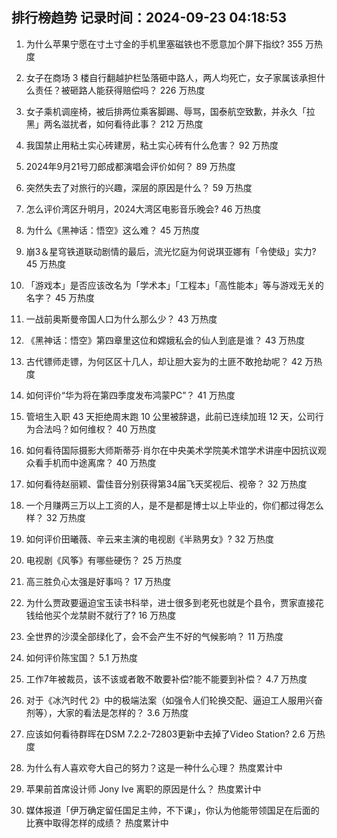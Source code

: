 
## 排行榜趋势 记录时间：2024-09-23 04:18:53
  
  1. 为什么苹果宁愿在寸土寸金的手机里塞磁铁也不愿意加个屏下指纹​​​? 355 万热度
    
  2. 女子在商场 3 楼自行翻越护栏坠落砸中路人，两人均死亡，女子家属该承担什么责任？被砸路人能获得赔偿吗？ 226 万热度
    
  3. 女子乘机调座椅，被后排两位乘客脚踢、辱骂，国泰航空致歉，并永久「拉黑」两名滋扰者，如何看待此事？ 212 万热度
    
  4. 我国禁止用粘土实心砖建房，粘土实心砖有什么危害？ 92 万热度
    
  5. 2024年9月21号刀郎成都演唱会评价如何？ 89 万热度
    
  6. 突然失去了对旅行的兴趣，深层的原因是什么？ 59 万热度
    
  7. 怎么评价湾区升明月，2024大湾区电影音乐晚会? 46 万热度
    
  8. 为什么《黑神话：悟空》这么难？ 45 万热度
    
  9. 崩3＆星穹铁道联动剧情的最后，流光忆庭为何说琪亚娜有「令使级」实力? 45 万热度
    
  10. 「游戏本」是否应该改名为「学术本」「工程本」「高性能本」等与游戏无关的名字？ 45 万热度
    
  11. 一战前奥斯曼帝国人口为什么那么少？ 43 万热度
    
  12. 《黑神话：悟空》第四章里这位和嫦娥私会的仙人到底是谁？ 43 万热度
    
  13. 古代镖师走镖，为何区区十几人，却让胆大妄为的土匪不敢抢劫呢？ 42 万热度
    
  14. 如何评价“华为将在第四季度发布鸿蒙PC”？ 41 万热度
    
  15. 管培生入职 43 天拒绝周末跑 10 公里被辞退，此前已连续加班 12 天，公司行为合法吗？如何维权？ 40 万热度
    
  16. 如何看待国际摄影大师斯蒂芬·肖尔在中央美术学院美术馆学术讲座中因抗议观众看手机而中途离席？ 40 万热度
    
  17. 如何看待赵丽颖、雷佳音分别获得第34届飞天奖视后、视帝？ 32 万热度
    
  18. 一个月赚两三万以上工资的人，是不是都是博士以上毕业的，你们都过得怎么样？ 32 万热度
    
  19. 如何评价田曦薇、辛云来主演的电视剧《半熟男女》? 32 万热度
    
  20. 电视剧《风筝》有哪些硬伤？ 25 万热度
    
  21. 高三胜负心太强是好事吗？ 17 万热度
    
  22. 为什么贾政要逼迫宝玉读书科举，进士很多到老死也就是个县令，贾家直接花钱给他买个龙禁尉不就行了? 16 万热度
    
  23. 全世界的沙漠全部绿化了，会不会产生不好的气候影响？ 11 万热度
    
  24. 如何评价陈宝国？ 5.1 万热度
    
  25. 工作7年被裁员，该不该或者敢不敢要补偿?能不能要到补偿？ 4.7 万热度
    
  26. 对于《冰汽时代 2》中的极端法案（如强令人们轮换交配、逼迫工人服用兴奋剂等），大家的看法是怎样的？ 3.6 万热度
    
  27. 应该如何看待群晖在DSM 7.2.2-72803更新中去掉了Video Station? 2.6 万热度
    
  28. 为什么有人喜欢夸大自己的努力？这是一种什么心理？ 热度累计中
    
  29. 苹果前首席设计师 Jony Ive 离职的原因是什么？ 热度累计中
    
  30. 媒体报道「伊万确定留任国足主帅，不下课」，你认为他能带领国足在后面的比赛中取得怎样的成绩？ 热度累计中
    